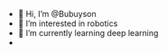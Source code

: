 - 👋 Hi, I’m @Bubuyson
- 👀 I’m interested in robotics
- 🌱 I’m currently learning deep learning
-

<!---
Bubuyson/Bubuyson is a ✨ special ✨ repository because its `README.md` (this file) appears on your GitHub profile.
You can click the Preview link to take a look at your changes.
--->
